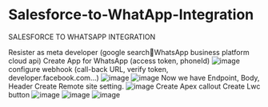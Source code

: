 # Salesforce-to-WhatApp-Integration
SALESFORCE TO WHATSAPP INTEGRATION

Resister as meta developer (google searchWhatsApp business platform cloud api)
Create App for WhatsApp (access token, phoneId)
![image](https://user-images.githubusercontent.com/126755156/223793790-03539222-0e84-4bee-9f54-1e2d9caa1a45.png)
configure webhook (call-back URL, verify token, developer.facebook.com...)
![image](https://user-images.githubusercontent.com/126755156/223793840-5485677a-1633-4241-aae9-974413902e77.png)
![image](https://user-images.githubusercontent.com/126755156/223793850-682269e1-36d3-4dca-9600-f11172606b6a.png)
Now we have Endpoint, Body, Header
Create Remote site setting.
![image](https://user-images.githubusercontent.com/126755156/223793894-abcdfdf4-2937-482f-82f4-75a2bf186acc.png)
Create Apex callout
Create Lwc button
![image](https://user-images.githubusercontent.com/126755156/223793930-0d551c9c-5904-4a8d-a172-9780920da16e.png)
![image](https://user-images.githubusercontent.com/126755156/223793948-2c9b4606-5d26-4877-8810-f8be05ce5a98.png)
![image](https://user-images.githubusercontent.com/126755156/223793962-e61a4e06-3b71-49ef-886f-4e6309a6162e.png)
